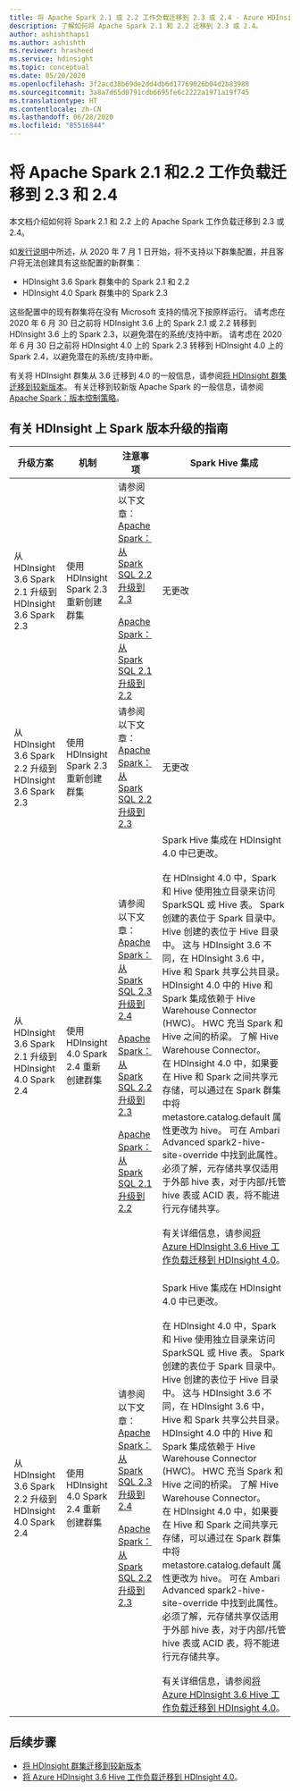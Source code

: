 ```yaml
---
title: 将 Apache Spark 2.1 或 2.2 工作负载迁移到 2.3 或 2.4 - Azure HDInsight
description: 了解如何将 Apache Spark 2.1 和 2.2 迁移到 2.3 或 2.4。
author: ashishthaps1
ms.author: ashishth
ms.reviewer: hrasheed
ms.service: hdinsight
ms.topic: conceptual
ms.date: 05/20/2020
ms.openlocfilehash: 3f2acd38b69de2dd4db6d17769026b04d2b83988
ms.sourcegitcommit: 3a8a7d65d0791cdb6695fe6c2222a1971a19f745
ms.translationtype: HT
ms.contentlocale: zh-CN
ms.lasthandoff: 06/28/2020
ms.locfileid: "85516844"
---
```

# <a name="migrate-apache-spark-21-and-22-workloads-to-23-and-24"></a>将 Apache Spark 2.1 和2.2 工作负载迁移到 2.3 和 2.4

本文档介绍如何将 Spark 2.1 和 2.2 上的 Apache Spark 工作负载迁移到 2.3 或 2.4。

如[发行说明](../hdinsight-release-notes.md#upcoming-changes)中所述，从 2020 年 7 月 1 日开始，将不支持以下群集配置，并且客户将无法创建具有这些配置的新群集：
 - HDInsight 3.6 Spark 群集中的 Spark 2.1 和 2.2
 - HDInsight 4.0 Spark 群集中的 Spark 2.3

这些配置中的现有群集将在没有 Microsoft 支持的情况下按原样运行。 请考虑在 2020 年 6 月 30 日之前将 HDInsight 3.6 上的 Spark 2.1 或 2.2 转移到 HDInsight 3.6 上的 Spark 2.3，以避免潜在的系统/支持中断。 请考虑在 2020 年 6 月 30 日之前将 HDInsight 4.0 上的 Spark 2.3 转移到 HDInsight 4.0 上的 Spark 2.4，以避免潜在的系统/支持中断。

有关将 HDInsight 群集从 3.6 迁移到 4.0 的一般信息，请参阅[将 HDInsight 群集迁移到较新版本](../hdinsight-upgrade-cluster.md)。 有关迁移到较新版 Apache Spark 的一般信息，请参阅 [Apache Spark：版本控制策略](https://spark.apache.org/versioning-policy.html)。

## <a name="guidance-on-spark-version-upgrades-on-hdinsight"></a>有关 HDInsight 上 Spark 版本升级的指南

| 升级方案 | 机制 | 注意事项 | Spark Hive 集成 |
|------------------|-----------|--------------------|------------------------|
|从 HDInsight 3.6 Spark 2.1 升级到 HDInsight 3.6 Spark 2.3| 使用 HDInsight Spark 2.3 重新创建群集 | 请参阅以下文章： <br> [Apache Spark：从 Spark SQL 2.2 升级到 2.3](https://spark.apache.org/docs/latest/sql-migration-guide-upgrade.html#upgrading-from-spark-sql-22-to-23) <br><br> [Apache Spark：从 Spark SQL 2.1 升级到 2.2](https://spark.apache.org/docs/latest/sql-migration-guide-upgrade.html#upgrading-from-spark-sql-21-to-22) | 无更改 |
|从 HDInsight 3.6 Spark 2.2 升级到 HDInsight 3.6 Spark 2.3 | 使用 HDInsight Spark 2.3 重新创建群集 | 请参阅以下文章： <br> [Apache Spark：从 Spark SQL 2.2 升级到 2.3](https://spark.apache.org/docs/latest/sql-migration-guide-upgrade.html#upgrading-from-spark-sql-22-to-23) | 无更改 |
| 从 HDInsight 3.6 Spark 2.1 升级到 HDInsight 4.0 Spark 2.4 | 使用 HDInsight 4.0 Spark 2.4 重新创建群集 | 请参阅以下文章： <br> [Apache Spark：从 Spark SQL 2.3 升级到 2.4](https://spark.apache.org/docs/latest/sql-migration-guide-upgrade.html#upgrading-from-spark-sql-23-to-24) <br><br> [Apache Spark：从 Spark SQL 2.2 升级到 2.3](https://spark.apache.org/docs/latest/sql-migration-guide-upgrade.html#upgrading-from-spark-sql-22-to-23) <br><br> [Apache Spark：从 Spark SQL 2.1 升级到 2.2](https://spark.apache.org/docs/latest/sql-migration-guide-upgrade.html#upgrading-from-spark-sql-21-to-22) | Spark Hive 集成在 HDInsight 4.0 中已更改。 <br><br> 在 HDInsight 4.0 中，Spark 和 Hive 使用独立目录来访问 SparkSQL 或 Hive 表。 Spark 创建的表位于 Spark 目录中。 Hive 创建的表位于 Hive 目录中。 这与 HDInsight 3.6 不同，在 HDInsight 3.6 中，Hive 和 Spark 共享公共目录。 HDInsight 4.0 中的 Hive 和 Spark 集成依赖于 Hive Warehouse Connector (HWC)。 HWC 充当 Spark 和 Hive 之间的桥梁。 了解 Hive Warehouse Connector。 <br> 在 HDInsight 4.0 中，如果要在 Hive 和 Spark 之间共享元存储，可以通过在 Spark 群集中将 metastore.catalog.default 属性更改为 hive。 可在 Ambari Advanced spark2-hive-site-override 中找到此属性。 必须了解，元存储共享仅适用于外部 hive 表，对于内部/托管 hive 表或 ACID 表，将不能进行元存储共享。 <br><br>有关详细信息，请参阅[将 Azure HDInsight 3.6 Hive 工作负载迁移到 HDInsight 4.0](../interactive-query/apache-hive-migrate-workloads.md)。<br><br> |
| 从 HDInsight 3.6 Spark 2.2 升级到 HDInsight 4.0 Spark 2.4 | 使用 HDInsight 4.0 Spark 2.4 重新创建群集 | 请参阅以下文章： <br> [Apache Spark：从 Spark SQL 2.3 升级到 2.4](https://spark.apache.org/docs/latest/sql-migration-guide-upgrade.html#upgrading-from-spark-sql-23-to-24) <br><br> [Apache Spark：从 Spark SQL 2.2 升级到 2.3](https://spark.apache.org/docs/latest/sql-migration-guide-upgrade.html#upgrading-from-spark-sql-22-to-23) | Spark Hive 集成在 HDInsight 4.0 中已更改。 <br><br> 在 HDInsight 4.0 中，Spark 和 Hive 使用独立目录来访问 SparkSQL 或 Hive 表。 Spark 创建的表位于 Spark 目录中。 Hive 创建的表位于 Hive 目录中。 这与 HDInsight 3.6 不同，在 HDInsight 3.6 中，Hive 和 Spark 共享公共目录。 HDInsight 4.0 中的 Hive 和 Spark 集成依赖于 Hive Warehouse Connector (HWC)。 HWC 充当 Spark 和 Hive 之间的桥梁。 了解 Hive Warehouse Connector。 <br> 在 HDInsight 4.0 中，如果要在 Hive 和 Spark 之间共享元存储，可以通过在 Spark 群集中将 metastore.catalog.default 属性更改为 hive。 可在 Ambari Advanced spark2-hive-site-override 中找到此属性。 必须了解，元存储共享仅适用于外部 hive 表，对于内部/托管 hive 表或 ACID 表，将不能进行元存储共享。 <br><br>有关详细信息，请参阅[将 Azure HDInsight 3.6 Hive 工作负载迁移到 HDInsight 4.0](../interactive-query/apache-hive-migrate-workloads.md)。|

## <a name="next-steps"></a>后续步骤

* [将 HDInsight 群集迁移到较新版本](../hdinsight-upgrade-cluster.md)
* [将 Azure HDInsight 3.6 Hive 工作负载迁移到 HDInsight 4.0](../interactive-query/apache-hive-migrate-workloads.md)。
